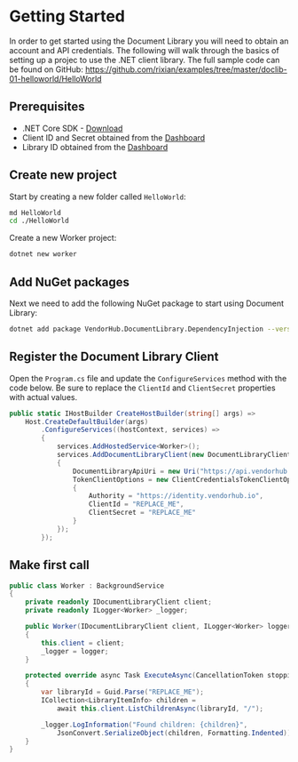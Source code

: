 # Getting Started

In order to get started using the Document Library you will need to obtain an account and API credentials. The following will walk through the basics of setting up a projec to use the .NET client library. The full sample code can be found on GitHub:
https://github.com/rixian/examples/tree/master/doclib-01-helloworld/HelloWorld

## Prerequisites

- .NET Core SDK - [Download](https://dotnet.microsoft.com/)
- Client ID and Secret obtained from the [Dashboard](https://dashboard.vendorhub.io)
- Library ID obtained from the [Dashboard](https://dashboard.vendorhub.io)

## Create new project

Start by creating a new folder called `HelloWorld`:

```bash
md HelloWorld
cd ./HelloWorld
```

Create a new Worker project:

```bash
dotnet new worker
```

## Add NuGet packages

Next we need to add the following NuGet package to start using Document Library:

```bash
dotnet add package VendorHub.DocumentLibrary.DependencyInjection --version 0.3.14
```

## Register the Document Library Client

Open the `Program.cs` file and update the `ConfigureServices` method with the code below. Be sure to replace the `ClientId` and `ClientSecret` properties with actual values.

```csharp hl_lines="6-15"
public static IHostBuilder CreateHostBuilder(string[] args) =>
    Host.CreateDefaultBuilder(args)
        .ConfigureServices((hostContext, services) =>
        {
            services.AddHostedService<Worker>();
            services.AddDocumentLibraryClient(new DocumentLibraryClientOptions
            {
                DocumentLibraryApiUri = new Uri("https://api.vendorhub.io"),
                TokenClientOptions = new ClientCredentialsTokenClientOptions
                {
                    Authority = "https://identity.vendorhub.io",
                    ClientId = "REPLACE_ME",
                    ClientSecret = "REPLACE_ME"
                }
            });
        });
```

## Make first call

```csharp hl_lines="3 6 8 14-16 18-19"
public class Worker : BackgroundService
{
    private readonly IDocumentLibraryClient client;
    private readonly ILogger<Worker> _logger;

    public Worker(IDocumentLibraryClient client, ILogger<Worker> logger)
    {
        this.client = client;
        _logger = logger;
    }

    protected override async Task ExecuteAsync(CancellationToken stoppingToken)
    {
        var libraryId = Guid.Parse("REPLACE_ME");
        ICollection<LibraryItemInfo> children =
            await this.client.ListChildrenAsync(libraryId, "/");

        _logger.LogInformation("Found children: {children}",
            JsonConvert.SerializeObject(children, Formatting.Indented));
    }
}
```
